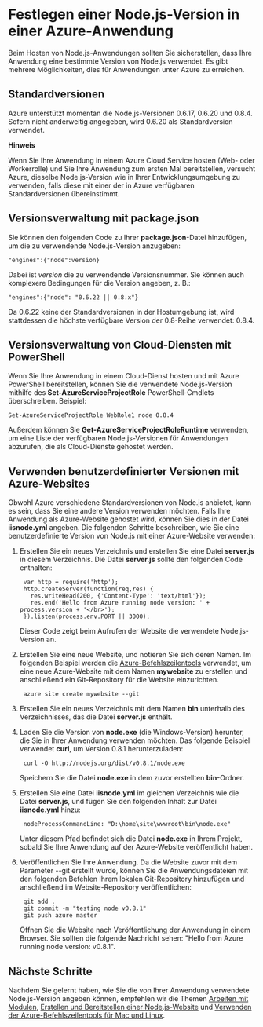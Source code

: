 <properties 
	pageTitle="Festlegen einer Node.js-Version" 
	description="" 
	services="" 
	documentationCenter="nodejs" 
	title="Specifying a Node.js version in an Azure application" 
	authors="larryfr" 
	manager="wpickett" 
	editor="mollybos" />

<tags 
	ms.service="na" 
	ms.workload="na" 
	ms.tgt_pltfrm="na" 
	ms.devlang="nodejs" 
	ms.topic="article" 
	ms.date="09/17/2014" 
	ms.author="larryfr" />





# Festlegen einer Node.js-Version in einer Azure-Anwendung

Beim Hosten von Node.js-Anwendungen sollten Sie sicherstellen, dass Ihre Anwendung eine bestimmte Version von Node.js verwendet. Es gibt mehrere Möglichkeiten, dies für Anwendungen unter Azure zu erreichen.

## Standardversionen

Azure unterstützt momentan die Node.js-Versionen 0.6.17, 0.6.20 und 0.8.4. Sofern nicht anderweitig angegeben, wird 0.6.20 als Standardversion verwendet.

<div class="dev-callout">
<strong>Hinweis</strong>
<p>Wenn Sie Ihre Anwendung in einem Azure Cloud Service hosten (Web- oder Workerrolle) und Sie Ihre Anwendung zum ersten Mal bereitstellen, versucht Azure, dieselbe Node.js-Version wie in Ihrer Entwicklungsumgebung zu verwenden, falls diese mit einer der in Azure verfügbaren Standardversionen übereinstimmt.</p>
</div>


## Versionsverwaltung mit package.json

Sie können den folgenden Code zu Ihrer **package.json**-Datei hinzufügen, um die zu verwendende Node.js-Version anzugeben:

	"engines":{"node":version}

Dabei ist *version* die zu verwendende Versionsnummer. Sie können auch komplexere Bedingungen für die Version angeben, z. B.:

	"engines":{"node": "0.6.22 || 0.8.x"}

Da 0.6.22 keine der Standardversionen in der Hostumgebung ist, wird stattdessen die höchste verfügbare Version der 0.8-Reihe verwendet: 0.8.4.

## Versionsverwaltung von Cloud-Diensten mit PowerShell

Wenn Sie Ihre Anwendung in einem Cloud-Dienst hosten und mit Azure PowerShell bereitstellen, können Sie die verwendete Node.js-Version mithilfe des **Set-AzureServiceProjectRole** PowerShell-Cmdlets überschreiben. Beispiel:

	Set-AzureServiceProjectRole WebRole1 node 0.8.4

Außerdem können Sie **Get-AzureServiceProjectRoleRuntime** verwenden, um eine Liste der verfügbaren Node.js-Versionen für Anwendungen abzurufen, die als Cloud-Dienste gehostet werden.

## Verwenden benutzerdefinierter Versionen mit Azure-Websites

Obwohl Azure verschiedene Standardversionen von Node.js anbietet, kann es sein, dass Sie eine andere Version verwenden möchten. Falls Ihre Anwendung als Azure-Website gehostet wird, können Sie dies in der Datei **iisnode.yml** angeben. Die folgenden Schritte beschreiben, wie Sie eine benutzerdefinierte Version von Node.js mit einer Azure-Website verwenden:

1. Erstellen Sie ein neues Verzeichnis und erstellen Sie eine Datei **server.js** in diesem Verzeichnis. Die Datei **server.js** sollte den folgenden Code enthalten:

		var http = require('http');
		http.createServer(function(req,res) {
		  res.writeHead(200, {'Content-Type': 'text/html'});
		  res.end('Hello from Azure running node version: ' + process.version + '</br>');
		}).listen(process.env.PORT || 3000);

	Dieser Code zeigt beim Aufrufen der Website die verwendete Node.js-Version an.

2. Erstellen Sie eine neue Website, und notieren Sie sich deren Namen. Im folgenden Beispiel werden die [Azure-Befehlszeilentools] verwendet, um eine neue Azure-Website mit dem Namen **mywebsite** zu erstellen und anschließend ein Git-Repository für die Website einzurichten.

		azure site create mywebsite --git

3. Erstellen Sie ein neues Verzeichnis mit dem Namen **bin** unterhalb des Verzeichnisses, das die Datei **server.js** enthält.

4. Laden Sie die Version von **node.exe** (die Windows-Version) herunter, die Sie in Ihrer Anwendung verwenden möchten. Das folgende Beispiel verwendet **curl**, um Version 0.8.1 herunterzuladen:

		curl -O http://nodejs.org/dist/v0.8.1/node.exe

	Speichern Sie die Datei **node.exe** in dem zuvor erstellten **bin**-Ordner.

5. Erstellen Sie eine Datei **iisnode.yml** im gleichen Verzeichnis wie die Datei **server.js**, und fügen Sie den folgenden Inhalt zur Datei **iisnode.yml** hinzu:

		nodeProcessCommandLine: "D:\home\site\wwwroot\bin\node.exe"

	Unter diesem Pfad befindet sich die Datei **node.exe** in Ihrem Projekt, sobald Sie Ihre Anwendung auf der Azure-Website veröffentlicht haben.

6. Veröffentlichen Sie Ihre Anwendung. Da die Website zuvor mit dem Parameter --git erstellt wurde, können Sie die Anwendungsdateien mit den folgenden Befehlen Ihrem lokalen Git-Repository hinzufügen und anschließend im Website-Repository veröffentlichen:

		git add .
		git commit -m "testing node v0.8.1"
		git push azure master

	Öffnen Sie die Website nach Veröffentlichung der Anwendung in einem Browser. Sie sollten die folgende Nachricht sehen: "Hello from Azure running node version: v0.8.1".

## Nächste Schritte

Nachdem Sie gelernt haben, wie Sie die von Ihrer Anwendung verwendete Node.js-Version angeben können, empfehlen wir die Themen [Arbeiten mit Modulen], [Erstellen und Bereitstellen einer Node.js-Website] und [Verwenden der Azure-Befehlszeilentools für Mac und Linux].

[Verwenden der Azure-Befehlszeilentools für Mac und Linux]: /de-de/documentation/articles/xplat-cli/
[Azure-Befehlszeilentools]: /de-de/documentation/articles/xplat-cli/
[Arbeiten mit Modulen]: /de-de/documentation/articles/nodejs-use-node-modules-azure-apps/
[Erstellen und Bereitstellen einer Node.js-Website]: /de-de/documentation/articles/web-sites-nodejs-develop-deploy-mac/

<!--HONumber=46--> 
